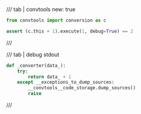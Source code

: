 /// tab | convtools
    new: true

```python
from convtools import conversion as c

assert (c.this + 1).execute(1, debug=True) == 2

```
///

/// tab | debug stdout
```python
def _converter(data_):
    try:
        return data_ + 1
    except __exceptions_to_dump_sources:
        __convtools__code_storage.dump_sources()
        raise


```
///

